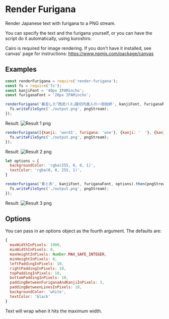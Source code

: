 # Render Furigana
Render Japanese text with furigana to a PNG stream.

You can specify the text and the furigana yourself, or you can have the script do it automatically, using kuroshiro.

Cairo is required for image rendering. If you don't have it installed, see canvas' page for instructions: https://www.npmjs.com/package/canvas

## Examples
```js
const renderFurigana = require('render-furigana');
const fs = require('fs');
const kanjiFont = '40px IPAMincho';
const furiganaFont = '20px IPAMincho';

renderFurigana('暴走した｢西武バス｣踏切内進入の一部始終', kanjiFont, furiganaFont).then(pngStream => {
  fs.writeFileSync('./output.png', pngStream);
});
```

Result:
![Result 1 png](https://preview.ibb.co/gWcnmR/output1.png "Result 1 png")
```js
renderFurigana([{kanji: 'word1', furigana: 'one'}, {kanji: '  '}, {kanji: 'word-two', furigana: 'two'}], kanjiFont, furiganaFont).then(pngStream => {
  fs.writeFileSync('./output.png', pngStream);
});
```

Result:
![Result 2 png](https://image.ibb.co/gbqjY6/output2.png "Result 2 png")
```js
let options = {
  backgroundColor: 'rgba(255, 0, 0, 1)',
  textColor: 'rgba(0, 0, 255, 1)',
}

renderFurigana('青と赤', kanjiFont, furiganaFont, options).then(pngStream => {
  fs.writeFileSync('./output.png', pngStream);
});
```
Result:
![Result 3 png](https://image.ibb.co/bsxL6R/output3.png "Result 3 png")
## Options
You can pass in an options object as the fourth argument. The defaults are:
```js
{
  maxWidthInPixels: 1000,
  minWidthInPixels: 0,
  maxHeightInPixels: Number.MAX_SAFE_INTEGER,
  minHeightInPixels: 0,
  leftPaddingInPixels: 10,
  rightPaddingInPixels: 10,
  topPaddingInPixels: 10,
  bottomPaddingInPixels: 10,
  paddingBetweenFuriganaAndKanjiInPixels: 3,
  paddingBetweenLinesInPixels: 10,
  backgroundColor: 'white',
  textColor: 'black'
}
```

Text will wrap when it hits the maximum width.
